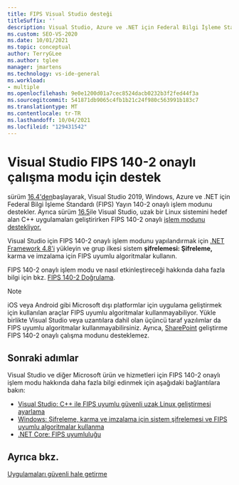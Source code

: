 ```yaml
---
title: FIPS Visual Studio desteği
titleSuffix: ''
description: Visual Studio, Azure ve .NET için Federal Bilgi İşleme Standart Yayın 140-2 onaylı Windows modunu nasıl desteklediğini öğrenin.
ms.custom: SEO-VS-2020
ms.date: 10/01/2021
ms.topic: conceptual
author: TerryGLee
ms.author: tglee
manager: jmartens
ms.technology: vs-ide-general
ms.workload:
- multiple
ms.openlocfilehash: 9e0e1200d01a7cec8524dacb0232b3f2fed44f3a
ms.sourcegitcommit: 541871db9065c4fb1b21c24f980c563991b183c7
ms.translationtype: MT
ms.contentlocale: tr-TR
ms.lasthandoff: 10/04/2021
ms.locfileid: "129431542"
---
```

# <a name="visual-studio-support-for-the-fips-140-2-approved-mode-of-operation"></a>Visual Studio FIPS 140-2 onaylı çalışma modu için destek

sürüm [16.4'den](/visualstudio/releases/2019/release-notes-v16.4/)başlayarak, Visual Studio 2019, Windows, Azure ve .NET için Federal Bilgi İşleme Standardı (FIPS) Yayın 140-2 onaylı işlem modunu destekler. Ayrıca sürüm [16.5](/visualstudio/releases/2019/release-notes-v16.5)ile Visual Studio, uzak bir Linux sistemini hedef alan C++ uygulamaları geliştirirken FIPS 140-2 onaylı [işlem modunu destekliyor.](/cpp/linux/set-up-fips-compliant-secure-remote-linux-development/)

Visual Studio için FIPS 140-2 onaylı işlem modunu yapılandırmak için [.NET Framework 4.8'i](https://dotnet.microsoft.com/download/dotnet-framework/net48) yükleyin ve grup ilkesi sistem **şifrelemesi: Şifreleme,** karma ve imzalama için FIPS uyumlu algoritmalar kullanın.

FIPS 140-2 onaylı işlem modu ve nasıl etkinleştireceği hakkında daha fazla bilgi için bkz. [FIPS 140-2 Doğrulama](/windows/security/threat-protection/fips-140-validation/).

> [!NOTE]
> iOS veya Android gibi Microsoft dışı platformlar için uygulama geliştirmek için kullanılan araçlar FIPS uyumlu algoritmalar kullanmayabiliyor. Yükle birlikte Visual Studio veya uzantılara dahil olan üçüncü taraf yazılımlar da FIPS uyumlu algoritmalar kullanmayabilirsiniz. Ayrıca, [SharePoint](/sharepoint/security-for-sharepoint-server/federal-information-processing-standard-security-standards/) geliştirme FIPS 140-2 onaylı çalışma modunu desteklemez.

## <a name="next-steps"></a>Sonraki adımlar

Visual Studio ve diğer Microsoft ürün ve hizmetleri için FIPS 140-2 onaylı işlem modu hakkında daha fazla bilgi edinmek için aşağıdaki bağlantılara bakın:

- [Visual Studio: C++ ile FIPS uyumlu güvenli uzak Linux geliştirmesi ayarlama](/cpp/linux/set-up-fips-compliant-secure-remote-linux-development/)
- [Windows: Şifreleme, karma ve imzalama için sistem şifrelemesi ve FIPS uyumlu algoritmalar kullanma](/windows/security/threat-protection/security-policy-settings/system-cryptography-use-fips-compliant-algorithms-for-encryption-hashing-and-signing)
- [.NET Core: FIPS uyumluluğu](/dotnet/standard/security/fips-compliance/)

## <a name="see-also"></a>Ayrıca bkz.

[Uygulamaları güvenli hale getirme](securing-applications.md)